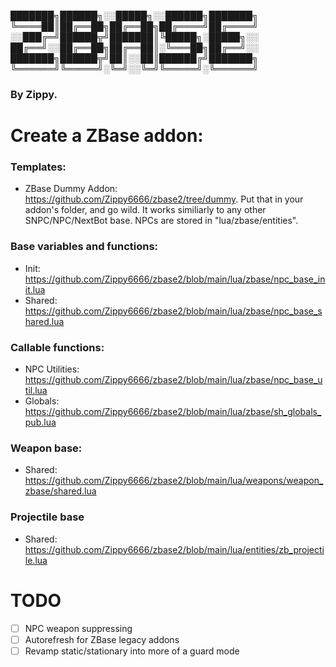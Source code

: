 ███████╗██████╗░░█████╗░░██████╗███████╗
╚════██║██╔══██╗██╔══██╗██╔════╝██╔════╝
░░███╔═╝██████╦╝███████║╚█████╗░█████╗░░
██╔══╝░░██╔══██╗██╔══██║░╚═══██╗██╔══╝░░
███████╗██████╦╝██║░░██║██████╔╝███████╗
╚══════╝╚═════╝░╚═╝░░╚═╝╚═════╝░╚══════╝
### By Zippy.

# Create a ZBase addon:
### Templates:
- ZBase Dummy Addon: https://github.com/Zippy6666/zbase2/tree/dummy. Put that in your addon's folder, and go wild. It works similiarly to any other SNPC/NPC/NextBot base. NPCs are stored in "lua/zbase/entities".

### Base variables and functions:
- Init: https://github.com/Zippy6666/zbase2/blob/main/lua/zbase/npc_base_init.lua
- Shared: https://github.com/Zippy6666/zbase2/blob/main/lua/zbase/npc_base_shared.lua

### Callable functions:
- NPC Utilities: https://github.com/Zippy6666/zbase2/blob/main/lua/zbase/npc_base_util.lua
- Globals: https://github.com/Zippy6666/zbase2/blob/main/lua/zbase/sh_globals_pub.lua

### Weapon base: 
- Shared: https://github.com/Zippy6666/zbase2/blob/main/lua/weapons/weapon_zbase/shared.lua

### Projectile base
- Shared: https://github.com/Zippy6666/zbase2/blob/main/lua/entities/zb_projectile.lua

# TODO
- [ ] NPC weapon suppressing
- [ ] Autorefresh for ZBase legacy addons
- [ ] Revamp static/stationary into more of a guard mode